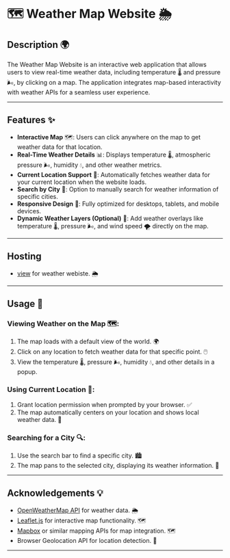 # 🗺️ Weather Map Website 🌦️  

## Description 🌍  
The Weather Map Website is an interactive web application that allows users to view real-time weather data, including temperature 🌡️ and pressure 🌬️, by clicking on a map. The application integrates map-based interactivity with weather APIs for a seamless user experience.  

---  

## Features ✨  
- **Interactive Map** 🗺️: Users can click anywhere on the map to get weather data for that location.  
- **Real-Time Weather Details** 📊: Displays temperature 🌡️, atmospheric pressure 🌬️, humidity 💧, and other weather metrics.  
- **Current Location Support** 📍: Automatically fetches weather data for your current location when the website loads.  
- **Search by City** 🔎: Option to manually search for weather information of specific cities.  
- **Responsive Design** 📱: Fully optimized for desktops, tablets, and mobile devices.  
- **Dynamic Weather Layers (Optional)** 🌈: Add weather overlays like temperature 🌡️, pressure 🌬️, and wind speed 🌪️ directly on the map.  

--- 
## Hosting 
- [view]() for weather webiste. 🌦️
--- 

## Usage 🚀  

### Viewing Weather on the Map 🗺️:  
1. The map loads with a default view of the world. 🌍  
2. Click on any location to fetch weather data for that specific point. 🖱️  
3. View the temperature 🌡️, pressure 🌬️, humidity 💧, and other details in a popup.  

### Using Current Location 📍:  
1. Grant location permission when prompted by your browser. ✅  
2. The map automatically centers on your location and shows local weather data. 📡  

### Searching for a City 🔍:  
1. Use the search bar to find a specific city. 🏙️  
2. The map pans to the selected city, displaying its weather information. 📌  

---  

## Acknowledgements 💡  
- [OpenWeatherMap API](https://openweathermap.org/) for weather data. 🌦️  
- [Leaflet.js](https://leafletjs.com/) for interactive map functionality. 🗺️  
- [Mapbox](https://www.mapbox.com/) or similar mapping APIs for map integration. 🗺️  
- Browser Geolocation API for location detection. 📍  

---  
